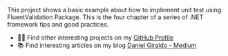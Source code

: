 This project shows a basic example about how to implement unit test using FluentValidation Package. 
This is the four chapter of a series of .NET framework tips and good practices.

- 👨‍💻 Find other interesting projects on my [GitHub Profile](https://github.com/dafegima/)
- 📚 Find interesting articles on my blog [Daniel Giraldo - Medium](https://medium.com/@daniel_giraldo)